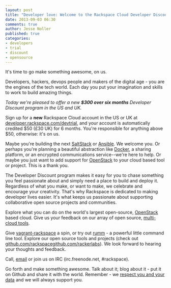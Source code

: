 ```yaml
---
layout: post
title: "Developer love: Welcome to the Rackspace Cloud Developer Discount"
date: 2013-09-03 06:30
comments: true
author: Jesse Noller
published: true
categories:
- developers
- trial
- discount
- opensource
---
```


It's time to go make something awesome, on us.

Developers, hackers, devops people and makers of the digital age - you are
the engines of the tech world. Each day you put your imagination and skills
to work to build amazing things.

*Today we're pleased to offer a new **$300 over six months** Developer
Discount program in the US and UK.*

Sign up for a **new** Rackspace Cloud account in the US or UK at
[developer.rackspace.com/devtrial][8], and your account is automatically
credited $50 (£30 UK) for 6 months. You're responsible for anything above
$50, otherwise: it's on us.

Maybe you're building the next [SaltStack][9] or [Ansible][10]. We welcome
you. Or perhaps you're planning a beautiful abstraction like [Docker][11], a
sharing platform, or an encrypted communications service--we're here to help.
Or maybe you just want to add support for [OpenStack][1] to your cloud based
tool or project. This is a thank you.

The Developer Discount program makes it easy for you to chase something you
feel passionate about and simply need a place to build and deploy it.
Regardless of what you make, or want to make, we celebrate and encourage your
creativity. That's why Rackspace is dedicated to making developer lives easier.
It's what keeps us passionate about supporting collaborative open source
projects and communities.

Explore what you can do on the world's largest open-source, [OpenStack][1]
based cloud. Give us your feedback on our array of open source,
[multi-cloud tools][2].

Give [vagrant-rackspace][3] a spin, or try out [rumm][4] - a powerful little
command line tool. Explore our open source tools and projects (check out
[github.com/rackspace][6][github.com/rackerlabs][5]). We look forward to
hearing your thoughts and feedback.

Call, [email][7] or join us on IRC (irc.freenode.net, #rackspace).

Go forth and make something awesome. Talk about it; blog about it - put it
on Github and share it with the world. Remember - we
[respect you and your data][12] and we will always support you.


[1]: http://www.openstack.org/
[2]: http://developer.rackspace.com/#home-sdks
[3]: https://github.com/rackspace/vagrant-rackspace
[4]: http://rackspace.github.io/rumm/
[5]: https://github.com/rackerlabs
[6]: https://github.com/rackspace
[7]: mailto:sdk-support@rackspace.com
[8]: http://developer.rackspace.com
[9]: http://saltstack.com/community.html
[10]: https://github.com/ansible/ansible
[11]: http://www.docker.io/
[12]: http://www.rackspace.com/blog/government-surveillance-and-your-data/